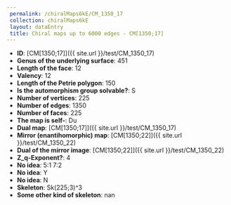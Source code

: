 ```yaml
--- 
 permalink: /chiralMaps6kE/CM_1350_17 
 collection: chiralMaps6kE
 layout: dataEntry
 title: Chiral maps up to 6000 edges - CM[1350;17]
---
```


- **ID**: [CM[1350;17]]({{ site.url }}/test/CM_1350_17)
- **Genus of the underlying surface**: 451
- **Length of the face**: 12
- **Valency**: 12
- **Length of the Petrie polygon**: 150
- **Is the automorphism group solvable?**: S
- **Number of vertices**: 225
- **Number of edges**: 1350
- **Number of faces**: 225
- **The map is self-**: Du
- **Dual map**: [CM[1350;17]]({{ site.url }}/test/CM_1350_17)
- **Mirror (enantihomorphic) map**: [CM[1350;22]]({{ site.url }}/test/CM_1350_22)
- **Dual of the mirror image**: [CM[1350;22]]({{ site.url }}/test/CM_1350_22)
- **Z_q-Exponent?**: 4
- **No idea**:  5:1 7:2
- **No idea**: Y
- **No idea**: N
- **Skeleton**: Sk(225;3)^3
- **Some other kind of skeleton**: nan
